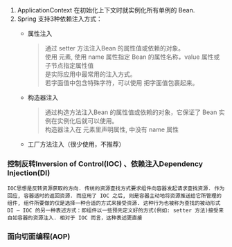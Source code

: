 1. ApplicationContext 在初始化上下文时就实例化所有单例的 Bean.
2. Spring 支持3种依赖注入方式：
    - 属性注入    
        > 通过 setter 方法注入Bean 的属性值或依赖的对象。     
        使用 <property> 元素, 使用 name 属性指定 Bean 的属性名称，value 属性或 <value> 子节点指定属性值         
        是实际应用中最常用的注入方式。      
        若字面值中包含特殊字符，可以使用 <![CDATA[]]> 把字面值包裹起来。 


    - 构造器注入   
        > 通过构造方法注入Bean 的属性值或依赖的对象，它保证了 Bean 实例在实例化后就可以使用。   
        构造器注入在 <constructor-arg> 元素里声明属性, <constructor-arg> 中没有 name 属性

    - 工厂方法注入（很少使用，不推荐）    


### 控制反转Inversion of Control(IOC) 、依赖注入Dependency Injection(DI)
    IOC思想是反转资源获取的方向. 传统的资源查找方式要求组件向容器发起请求查找资源. 作为回应, 容器适时的返回资源. 而应用了 IOC 之后, 则是容器主动地将资源推送给它所管理的组件, 组件所要做的仅是选择一种合适的方式来接受资源. 这种行为也被称为查找的被动形式
    DI — IOC 的另一种表述方式：即组件以一些预先定义好的方式(例如: setter 方法)接受来自如容器的资源注入. 相对于 IOC 而言，这种表述更直接


### 面向切面编程(AOP)
